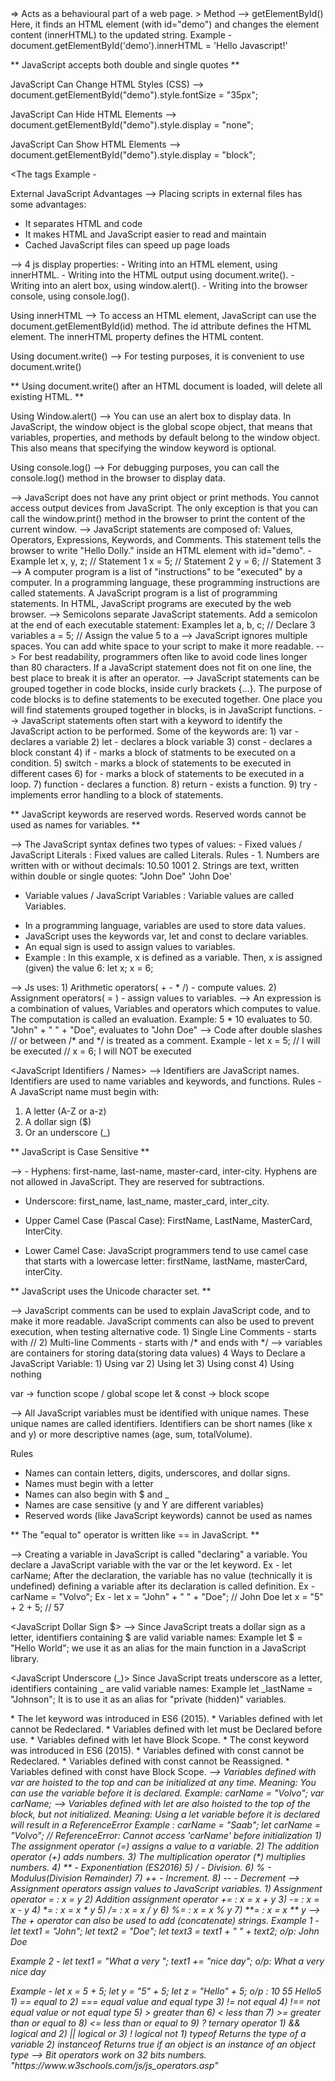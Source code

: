 <Javascript>
=> Acts as a behavioural part of a web page.

<Javascript can change HTML content>
> Method --> getElementById()
             Here, it finds an HTML element (with id="demo") and changes the element content (innerHTML) to the updated string.
        Example - document.getElementById('demo').innerHTML = 'Hello Javascript!' 

** JavaScript accepts both double and single quotes **

JavaScript Can Change HTML Styles (CSS)
--> document.getElementById("demo").style.fontSize = "35px";

JavaScript Can Hide HTML Elements
--> document.getElementById("demo").style.display = "none";

JavaScript Can Show HTML Elements
--> document.getElementById("demo").style.display = "block";

<The <script> Tag>
In html, Js code is inserted between <script> and </script> tags
Example - 
<script> 
document.getElementById("demo").innerHTML = "Javascript";

<Javascript Functions>
-> A function is block of Javscript code, that can be executed when 'called' or invoked.
For example, a function can be called when an event occurs, like when the user clicks a button.
Javascript in <head> or <body>
--> Scripts can be placed in the <body> or in the <head> section of an HTML page, or in both.

** Javascript in <head>
Javascript in <body> **

<External Javascript>
--> External scripts are practical when the same  code is used in many different web pages.

    JavaScript files have the file extension .js.
    To use an external script, put the name of the script file in the src (source) attribute of a <script> tag:
    Example
    <script src="myScript.js"></script>

External JavaScript Advantages
--> Placing scripts in external files has some advantages:
- It separates HTML and code
- It makes HTML and JavaScript easier to read and maintain
- Cached JavaScript files can speed up page loads


<Javascript Output>
--> 4 js display properties:
- Writing into an HTML element, using innerHTML.
- Writing into the HTML output using document.write().
- Writing into an alert box, using window.alert().
- Writing into the browser console, using console.log().

Using innerHTML
--> To access an HTML element, JavaScript can use the document.getElementById(id) method.
The id attribute defines the HTML element. The innerHTML property defines the HTML content.

Using document.write()
--> For testing purposes, it is convenient to use document.write()

** Using document.write() after an HTML document is loaded, will delete all existing HTML. **

Using Window.alert()
--> You can use an alert box to display data.
In JavaScript, the window object is the global scope object, that means that variables, properties, and methods by default belong to the window object. This also means that specifying the window keyword is optional.

Using console.log()
--> For debugging purposes, you can call the console.log() method in the browser to display data.

<Javascript print>
--> JavaScript does not have any print object or print methods.
You cannot access output devices from JavaScript.
The only exception is that you can call the window.print() method in the browser to print the content of the current window.

<Javascript Statements>
--> JavaScript statements are composed of:
Values, Operators, Expressions, Keywords, and Comments.
This statement tells the browser to write "Hello Dolly." inside an HTML element with id="demo".
- Example
let x, y, z;    // Statement 1
x = 5;          // Statement 2
y = 6;          // Statement 3

<Javascript Programs>
--> A computer program is a list of "instructions" to be "executed" by a computer.
In a programming language, these programming instructions are called statements.
A JavaScript program is a list of programming statements. In HTML, JavaScript programs are executed by the web browser.

<Semicolons>
--> Semicolons separate JavaScript statements.
Add a semicolon at the end of each executable statement:
Examples
let a, b, c;  // Declare 3 variables
a = 5;        // Assign the value 5 to a

<Javascript White Space>
--> JavaScript ignores multiple spaces. You can add white space to your script to make it more readable.

<JavaScript Line Length and Line Breaks>
--> For best readability, programmers often like to avoid code lines longer than 80 characters.
If a JavaScript statement does not fit on one line, the best place to break it is after an operator.

<JavaScript Code Blocks>
--> JavaScript statements can be grouped together in code blocks, inside curly brackets {...}.
The purpose of code blocks is to define statements to be executed together.
One place you will find statements grouped together in blocks, is in JavaScript functions.

<Javascript Keywords>
--> JavaScript statements often start with a keyword to identify the JavaScript action to be performed.
Some of the keywords are:
1) var - declares a variable
2) let - declares a block variable
3) const - declares a block constant
4) if - marks a block of statments to be executed on a condition.
5) switch - marks a block of statements to be executed in different cases
6) for - marks a block of statements to be executed in a loop.
7) function - declares a function.
8) return - exists a function.
9) try - implements error handling to a block of statements.

** JavaScript keywords are reserved words. Reserved words cannot be used as names for variables. **

<Javascript Values>
--> The JavaScript syntax defines two types of values:
- Fixed values / JavaScript Literals : Fixed values are called Literals.
Rules - 
1. Numbers are written with or without decimals:
10.50
1001
2. Strings are text, written within double or single quotes:
"John Doe"
'John Doe'

- Variable values / JavaScript Variables : Variable values are called Variables.
* In a programming language, variables are used to store data values.
* JavaScript uses the keywords var, let and const to declare variables.
* An equal sign is used to assign values to variables.
* Example : In this example, x is defined as a variable. Then, x is assigned (given) the value 6:
let x;
x = 6;

<Javascript Operators>
--> Js uses:
1) Arithmetic operators( + - * /) - compute values.
2) Assignment operators( = ) - assign values to variables.

<Javascript Expressions>
--> An expression is a combination of values, Variables and operators which computes to value.
The computation is called an evaluation. 
Example: 5 * 10 evaluates to 50.
"John" + " " + "Doe", evaluates to "John Doe"

<JavaScript Comments>
--> Code after double slashes // or between /* and */ is treated as a comment.
Example - 
let x = 5;   // I will be executed
// x = 6;   I will NOT be executed

<JavaScript Identifiers / Names>
--> Identifiers are JavaScript names.
Identifiers are used to name variables and keywords, and functions.
Rules - A JavaScript name must begin with:
1) A letter (A-Z or a-z)
2) A dollar sign ($)
3) Or an underscore (_)

** JavaScript is Case Sensitive **

<JavaScript and Camel Case>
--> 
- Hyphens: first-name, last-name, master-card, inter-city.
Hyphens are not allowed in JavaScript. They are reserved for subtractions.

- Underscore: first_name, last_name, master_card, inter_city.

- Upper Camel Case (Pascal Case): FirstName, LastName, MasterCard, InterCity.

- Lower Camel Case: JavaScript programmers tend to use camel case that starts with a lowercase letter:
firstName, lastName, masterCard, interCity.

** JavaScript uses the Unicode character set. **

<JavaScript Comments>
--> JavaScript comments can be used to explain JavaScript code, and to make it more readable.
JavaScript comments can also be used to prevent execution, when testing alternative code.
1) Single Line Comments - starts with //
2) Multi-line Comments - starts with /* and ends with */


<Javascript Variables>
--> variables are containers for storing data(storing data values)
4 Ways to Declare a JavaScript Variable:
1) Using var
2) Using let
3) Using const
4) Using nothing

var -> function scope / global scope
let & const -> block scope

<Javascript identifiers>
--> All JavaScript variables must be identified with unique names.
These unique names are called identifiers.
Identifiers can be short names (like x and y) or more descriptive names (age, sum, totalVolume).

Rules
- Names can contain letters, digits, underscores, and dollar signs.
- Names must begin with a letter
- Names can also begin with $ and _
- Names are case sensitive (y and Y are different variables)
- Reserved words (like JavaScript keywords) cannot be used as names

** The "equal to" operator is written like == in JavaScript. **

<Declaring a JavaScript Variable>
--> Creating a variable in JavaScript is called "declaring" a variable.
You declare a JavaScript variable with the var or the let keyword.
Ex - let carName;
After the declaration, the variable has no value (technically it is undefined)
defining a variable after its declaration is called definition.
Ex - carName = "Volvo";

<Javascript Concatenation>
Ex - let x = "John" + " " + "Doe"; // John Doe
     let x = "5" + 2 + 5; // 57

<JavaScript Dollar Sign $>
--> Since JavaScript treats a dollar sign as a letter, identifiers containing $ are valid variable names:
Example
let $ = "Hello World";
we use it as an alias for the main function in a JavaScript library.

<JavaScript Underscore (_)>
Since JavaScript treats underscore as a letter, identifiers containing _ are valid variable names:
Example
let _lastName = "Johnson";
It is to use it as an alias for "private (hidden)" variables.

<Javascript let keyword>
* The let keyword was introduced in ES6 (2015).
* Variables defined with let cannot be Redeclared.
* Variables defined with let must be Declared before use.
* Variables defined with let have Block Scope.

<Javascript const keyword>
* The const keyword was introduced in ES6 (2015).
* Variables defined with const cannot be Redeclared.
* Variables defined with const cannot be Reassigned.
* Variables defined with const have Block Scope.

<var Hoisting>
--> Variables defined with var are hoisted to the top and can be initialized at any time.
Meaning: You can use the variable before it is declared.
Example:
carName = "Volvo";
var carName;

<let and const Hoisting>
--> Variables defined with let are also hoisted to the top of the block, but not initialized.
Meaning: Using a let variable before it is declared will result in a ReferenceError
Example : 
carName = "Saab";
let carName = "Volvo";
// ReferenceError: Cannot access 'carName' before initialization

<JavaScript Operators>
1) The assignment operator (=) assigns a value to a variable.
2) The addition operator (+) adds numbers.
3) The multiplication operator (*) multiplies numbers.
4) ** - Exponentiation (ES2016)
5) / - Division.
6) % - Modulus(Division Remainder)
7) ++ - Increment.
8) -- - Decrement

<JavaScript Assignment Operators>
--> Assignment operators assign values to JavaScript variables.
1) Assignment operator             =        :       x = y
2) Addition assignment operator    +=       :       x = x + y
3) -=       :       x = x - y
4) *=       :       x = x * y
5) /=       :       x = x / y
6) %=       :       x = x % y
7) **=      :       x = x ** y

<JavaScript String Operators>
--> The + operator can also be used to add (concatenate) strings.
Example 1 - 
let text1 = "John";
let text2 = "Doe";
let text3 = text1 + " " + text2;
o/p: John Doe

Example 2 -
let text1 = "What a very ";
text1 += "nice day";
o/p: What a very nice day

<Adding Strings and Numbers>
Example - 
let x = 5 + 5;
let y = "5" + 5;
let z = "Hello" + 5;
o/p : 
10
55
Hello5

<JavaScript Comparison Operators>
1) ==   equal to
2) ===  equal value and equal type
3) !=   not equal
4) !==  not equal value or not equal type
5) >    greater than
6) <    less than
7) >=   greater than or equal to
8) <=   less than or equal to
9) ?    ternary operator

<JavaScript Logical Operators>
1) &&	logical and
2) ||	logical or
3) !	logical not

<JavaScript Type Operators>
1) typeof	    Returns the type of a variable
2) instanceof	Returns true if an object is an instance of an object type

<JavaScript Bitwise Operators>
--> Bit operators work on 32 bits numbers.
"https://www.w3schools.com/js/js_operators.asp"
